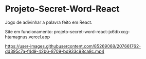 # Projeto-Secret-Word-React
 
Jogo de adivinhar a palavra feito em React.


Site em funcionamento: projeto-secret-word-react-jx6dixxcg-htamagnus.vercel.app

https://user-images.githubusercontent.com/85269068/207661762-dd395c7a-f4d9-42b6-8709-bd933c98ca8c.mp4

